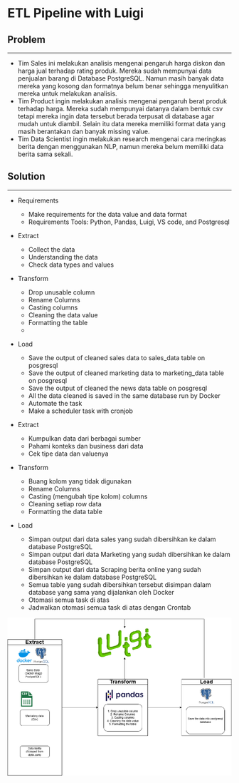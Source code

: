 # ETL Pipeline with Luigi

## Problem

---

- Tim Sales ini melakukan analisis mengenai pengaruh harga diskon dan harga jual terhadap rating produk. Mereka sudah mempunyai data penjualan barang di Database PostgreSQL. Namun masih banyak data mereka yang kosong dan formatnya belum benar sehingga menyulitkan mereka untuk melakukan analisis.
- Tim Product ingin melakukan analisis mengenai pengaruh berat produk terhadap harga. Mereka sudah mempunyai datanya dalam bentuk csv tetapi mereka ingin data tersebut berada terpusat di database agar mudah untuk diambil. Selain itu data mereka memiliki format data yang masih berantakan dan banyak missing value.
- Tim Data Scientist ingin melakukan research mengenai cara meringkas berita dengan menggunakan NLP, namun mereka belum memiliki data berita sama sekali.

## Solution

---

- Requirements

  - Make requirements for the data value and data format
  - Requirements Tools: Python, Pandas, Luigi, VS code, and Postgresql

- Extract

  - Collect the data
  - Understanding the data
  - Check data types and values

- Transform
  - Drop unusable column
  - Rename Columns
  - Casting columns
  - Cleaning the data value
  - Formatting the table
  -
- Load

  - Save the output of cleaned sales data to sales_data table on posgresql
  - Save the output of cleaned marketing data to marketing_data table on posgresql
  - Save the output of cleaned the news data table on posgresql
  - All the data cleaned is saved in the same database run by Docker
  - Automate the task
  - Make a scheduler task with cronjob

- Extract

  - Kumpulkan data dari berbagai sumber
  - Pahami konteks dan business dari data
  - Cek tipe data dan valuenya

- Transform

  - Buang kolom yang tidak digunakan
  - Rename Columns
  - Casting (mengubah tipe kolom) columns
  - Cleaning setiap row data
  - Formatting the data table

- Load

  - Simpan output dari data sales yang sudah dibersihkan ke dalam database PostgreSQL
  - Simpan output dari data Marketing yang sudah dibersihkan ke dalam database PostgreSQL
  - Simpan output dari data Scraping berita online yang sudah dibersihkan ke dalam database PostgreSQL
  - Semua table yang sudah dibersihkan tersebut disimpan dalam database yang sama yang dijalankan oleh Docker
  - Otomasi semua task di atas
  - Jadwalkan otomasi semua task di atas dengan Crontab

![ETL Pipeline Diagram](./asset/ETL-pipeline-Flow.png)
